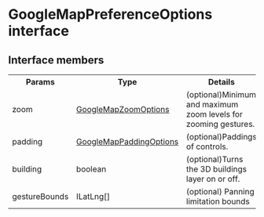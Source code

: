 # GoogleMapPreferenceOptions interface

## Interface members

<table>
<tr>
  <th>Params</th>
  <th>Type</th>
  <th>Details</th>
</tr>
<tr>
  <td>zoom</td>
  <td><a href="../googlemapzoomoptions/README.md">GoogleMapZoomOptions</a></td>
  <td>(optional)Minimum and maximum zoom levels for zooming gestures.</td>
</tr>
<tr>
  <td>padding</td>
  <td><a href="../googlemappaddingoptions/README.md">GoogleMapPaddingOptions</a></td>
  <td>(optional)Paddings of controls.</td>
</tr>
<tr>
  <td>building</td>
  <td>boolean</td>
  <td>(optional)Turns the 3D buildings layer on or off.</td>
</tr>
<tr>
  <td>gestureBounds</td>
  <td>ILatLng[]</td>
  <td>(optional) Panning limitation bounds</td>
</tr>
</table>

